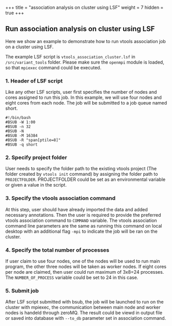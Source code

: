 +++
title = "association analysis on cluster using LSF"
weight = 7
hidden = true
+++


## Run association analysis on cluster using LSF

Here we show an example to demonstrate how to run vtools association job on a cluster using LSF.

The example LSF script is `vtools_association_cluster.lsf` in `/src/variant_tools` folder. 
Please make sure the `openmpi` module is loaded, so that `mpiexec` command could be executed.

### 1. Header of LSF script

Like any other LSF scripts, user first specifies the number of nodes and cores assigned to run this job. In this example, we will use four nodes and eight cores from each node. The job will be submitted to a job queue named short.

	#!/bin/bash
	#BSUB -W 1:00
	#BSUB -n 32
	#BSUB -N
	#BSUB -M 16384
	#BSUB -R "span[ptile=8]"
	#BSUB -q short


### 2. Specify project folder

User needs to specify the folder path to the existing vtools project (The folder created by `vtools init` command) by assigning the folder path to `PROJECTFOLDER`. PROJECTFOLDER could be set as an environmental variable or given a value in the script.

### 3. Specify the vtools association command

At this step, user should have already imported the data and added necessary annotations. Then the user is required to provide the preferred vtools association command to `COMMAND` variable. The vtools association command line parameters are the same as running this command on local desktop with an additional flag `-mpi` to indicate the job will be ran on the cluster. 

### 4. Specify the total number of processes

If user claim to use four nodes, one of the nodes will be used to run main program, the other three nodes will be taken as worker nodes. If eight cores per node are claimed, then user could run maximum of 3x8=24 processes. The `NUMBER_OF_PROCESS` variable could be set to 24 in this case. 

### 5. Submit job

After LSF script submitted with bsub, the job will be launched to run on the cluster with mpiexec, the communication between main node and worker nodes is handeld through zeroMQ. The result could be viewd in output file or saved into database with `--to_db` parameter set in association command. 
